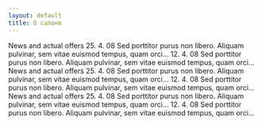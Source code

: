```yaml
---
layout: default
title: О салоне
---
```

News and actual offers
25. 4. 08
Sed porttitor purus non libero. Aliquam pulvinar, sem vitae euismod tempus, quam orci…
12. 4. 08
Sed porttitor purus non libero. Aliquam pulvinar, sem vitae euismod tempus, quam orci…
News and actual offers
25. 4. 08
Sed porttitor purus non libero. Aliquam pulvinar, sem vitae euismod tempus, quam orci…
12. 4. 08
Sed porttitor purus non libero. Aliquam pulvinar, sem vitae euismod tempus, quam orci…
News and actual offers
25. 4. 08
Sed porttitor purus non libero. Aliquam pulvinar, sem vitae euismod tempus, quam orci…
12. 4. 08
Sed porttitor purus non libero. Aliquam pulvinar, sem vitae euismod tempus, quam orci…